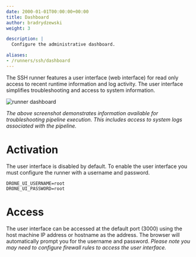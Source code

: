 ```yaml
---
date: 2000-01-01T00:00:00+00:00
title: Dashboard
author: bradrydzewski
weight: 3

description: |
  Configure the administrative dashboard.

aliases:
- /runners/ssh/dashboard
---
```


The SSH runner features a user interface (web interface) for read only access to recent runtime information and log activity. The user interface simplifies troubleshooting and access to system information.

![runner dashboard](/screenshots/runner_dashboard.png)

_The above screenshot demonstrates information available for troubleshooting pipeline execution. This includes access to system logs associated with the pipeline._

# Activation

The user interface is disabled by default. To enable the user interface you must configure the runner with a username and password.

```
DRONE_UI_USERNAME=root
DRONE_UI_PASSWORD=root
```

# Access

The user interface can be accessed at the default port (3000) using the host machine IP address or hostname as the address. The browser will automatically prompt you for the username and password. _Please note you may need to configure firewall rules to access the user interface._
